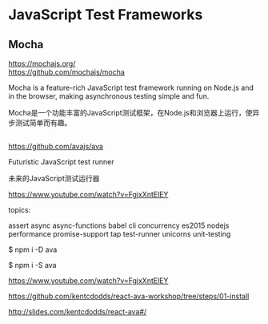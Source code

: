 # JavaScript Test Frameworks  





## Mocha  

https://mochajs.org/  
https://github.com/mochajs/mocha  


Mocha is a feature-rich JavaScript test framework running on Node.js and in the browser, making asynchronous testing simple and fun.

Mocha是一个功能丰富的JavaScript测试框架，在Node.js和浏览器上运行，使异步测试简单而有趣。



##

https://github.com/avajs/ava  



Futuristic JavaScript test runner

未来的JavaScript测试运行器

https://www.youtube.com/watch?v=FgjxXntElEY


topics:

assert
async
async-functions
babel
cli
concurrency
es2015
nodejs
performance
promise-support
tap
test-runner
unicorns
unit-testing




$ npm i -D ava

$ npm i -S ava

https://www.youtube.com/watch?v=FgjxXntElEY

https://github.com/kentcdodds/react-ava-workshop/tree/steps/01-install


http://slides.com/kentcdodds/react-ava#/















